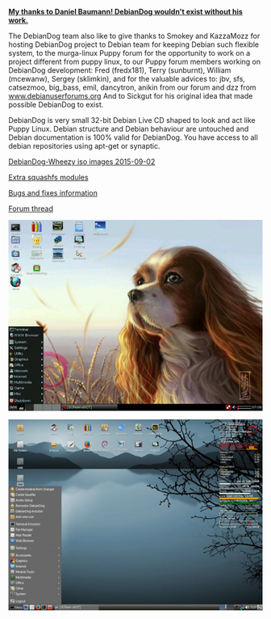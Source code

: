 [**My thanks to Daniel Baumann! DebianDog wouldn't exist without his work.**](https://lists.debian.org/debian-live/2015/11/msg00024.html)

The DebianDog team also like to give thanks to Smokey and KazzaMozz for hosting DebianDog project
to Debian team for keeping Debian such flexible system,
to the murga-linux Puppy forum for the opportunity to work on a project different from puppy linux,
to our Puppy forum members working on DebianDog development:
Fred (fredx181), Terry (sunburnt), William (mcewanw), Sergey (sklimkin),
and for the valuable advices to: jbv, sfs, catsezmoo, big_bass, emil, dancytron, anikin from our forum
and dzz from www.debianuserforums.org
And to Sickgut for his original idea that made possible DebianDog to exist.

DebianDog is very small 32-bit Debian Live CD shaped to look and act like Puppy Linux. Debian structure and Debian behaviour are untouched and Debian documentation is 100% valid for DebianDog. You have access to all debian repositories using apt-get or synaptic.

[DebianDog-Wheezy iso images 2015-09-02](https://github.com/DebianDog/Wheezy/releases/tag/v1.0)

[Extra squashfs modules](https://github.com/DebianDog/Wheezy/releases/tag/v0.1)

[Bugs and fixes information](https://github.com/DebianDog/Wheezy/blob/master/Bugs-and-Fixes.md)

[Forum thread](http://murga-linux.com/puppy/viewtopic.php?t=93225)

![Jwm](https://github.com/DebianDog/Jessie/blob/master/screenshots/DebianDog-Wheezy-jwm-icewm.jpg?raw=true)

![OpenBox](https://github.com/DebianDog/Jessie/blob/master/screenshots/DebianDog-Wheezy-openbox-xfce.jpg?raw=true)
